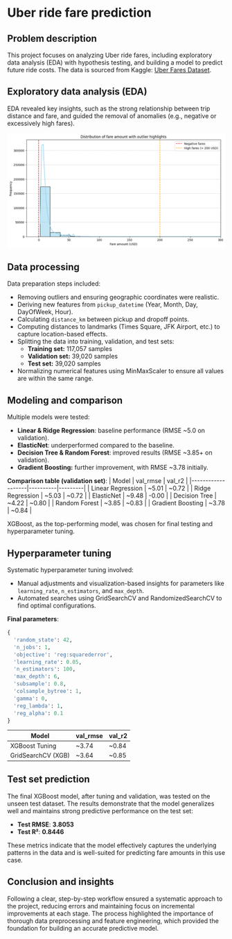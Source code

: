 # Uber ride fare prediction

## Problem description
This project focuses on analyzing Uber ride fares, including exploratory data analysis (EDA) with hypothesis testing, and building a model to predict future ride costs. The data is sourced from Kaggle: [Uber Fares Dataset](https://www.kaggle.com/datasets/yasserh/uber-fares-dataset/data).

## Exploratory data analysis (EDA)
EDA revealed key insights, such as the strong relationship between trip distance and fare, and guided the removal of anomalies (e.g., negative or excessively high fares).

![Fare Distribution](exports/EDA/Distribution%20of%20fare%20amount.png)

## Data processing
Data preparation steps included:
- Removing outliers and ensuring geographic coordinates were realistic.
- Deriving new features from `pickup_datetime` (Year, Month, Day, DayOfWeek, Hour).
- Calculating `distance_km` between pickup and dropoff points.
- Computing distances to landmarks (Times Square, JFK Airport, etc.) to capture location-based effects.
- Splitting the data into training, validation, and test sets:
  - **Training set:** 117,057 samples
  - **Validation set:** 39,020 samples
  - **Test set:** 39,020 samples
- Normalizing numerical features using MinMaxScaler to ensure all values are within the same range.

## Modeling and comparison
Multiple models were tested:
- **Linear & Ridge Regression**: baseline performance (RMSE ~5.0 on validation).
- **ElasticNet**: underperformed compared to the baseline.
- **Decision Tree & Random Forest**: improved results (RMSE ~3.85+ on validation).
- **Gradient Boosting:** further improvement, with RMSE ~3.78 initially.

**Comparison table (validation set)**:
| Model             | val_rmse | val_r2  |
|-------------------|----------|---------|
| Linear Regression  | ~5.01    | ~0.72   |
| Ridge Regression   | ~5.03    | ~0.72   |
| ElasticNet         | ~9.48    | -0.00   |
| Decision Tree      | ~4.22    | ~0.80   |
| Random Forest      | ~3.85    | ~0.83   |
| Gradient Boosting  | ~3.78    | ~0.84   |

XGBoost, as the top-performing model, was chosen for final testing and hyperparameter tuning.

## Hyperparameter tuning
Systematic hyperparameter tuning involved:
- Manual adjustments and visualization-based insights for parameters like `learning_rate`, `n_estimators`, and `max_depth`.
- Automated searches using GridSearchCV and RandomizedSearchCV to find optimal configurations.

**Final parameters**:
```python
{
  'random_state': 42,
  'n_jobs': 1,
  'objective': 'reg:squarederror',
  'learning_rate': 0.05,
  'n_estimators': 100,
  'max_depth': 6,
  'subsample': 0.8,
  'colsample_bytree': 1,
  'gamma': 0,
  'reg_lambda': 1,
  'reg_alpha': 0.1
}
``` 

| Model             | val_rmse | val_r2  |
|-------------------|----------|---------|
| XGBoost Tuning     | ~3.74    | ~0.84   |
| GridSearchCV (XGB) | ~3.64    | ~0.85   |

## Test set prediction

The final XGBoost model, after tuning and validation, was tested on the unseen test dataset. The results demonstrate that the model generalizes well and maintains strong predictive performance on the test set:

- **Test RMSE**: **3.8053**  
- **Test R²**: **0.8446**  

These metrics indicate that the model effectively captures the underlying patterns in the data and is well-suited for predicting fare amounts in this use case.

## Conclusion and insights

Following a clear, step-by-step workflow ensured a systematic approach to the project, reducing errors and maintaining focus on incremental improvements at each stage. The process highlighted the importance of thorough data preprocessing and feature engineering, which provided the foundation for building an accurate predictive model.
